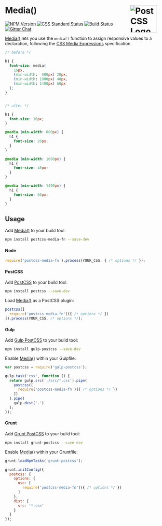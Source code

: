 # Media() [<img src="https://postcss.github.io/postcss/logo.svg" alt="PostCSS Logo" width="90" height="90" align="right">][postcss]

[![NPM Version][npm-img]][npm-url]
[![CSS Standard Status][css-img]][css-url]
[![Build Status][cli-img]][cli-url]
[![Gitter Chat][git-image]][git-url]

[Media()] lets you use the `media()` function to assign responsive values to a declaration, following the [CSS Media Expressions] specification.

```css
/* before */

h1 {
  font-size: media(
    16px,
    (min-width:  600px) 20px,
    (min-width: 1000px) 40px,
    (min-width: 1400px) 60px
  );
}


/* after */

h1 {
  font-size: 16px;
}

@media (min-width: 600px) {
  h1 {
    font-size: 20px;
  }
}

@media (min-width: 1000px) {
  h1 {
    font-size: 40px;
  }
}

@media (min-width: 1400px) {
  h1 {
    font-size: 60px;
  }
}
```

## Usage

Add [Media()] to your build tool:

```bash
npm install postcss-media-fn --save-dev
```

#### Node

```js
require('postcss-media-fn').process(YOUR_CSS, { /* options */ });
```

#### PostCSS

Add [PostCSS] to your build tool:

```bash
npm install postcss --save-dev
```

Load [Media()] as a PostCSS plugin:

```js
postcss([
  require('postcss-media-fn')({ /* options */ })
]).process(YOUR_CSS, /* options */);
```

#### Gulp

Add [Gulp PostCSS] to your build tool:

```bash
npm install gulp-postcss --save-dev
```

Enable [Media()] within your Gulpfile:

```js
var postcss = require('gulp-postcss');

gulp.task('css', function () {
  return gulp.src('./src/*.css').pipe(
    postcss([
      require('postcss-media-fn')({ /* options */ })
    ])
  ).pipe(
    gulp.dest('.')
  );
});
```

#### Grunt

Add [Grunt PostCSS] to your build tool:

```bash
npm install grunt-postcss --save-dev
```

Enable [Media()] within your Gruntfile:

```js
grunt.loadNpmTasks('grunt-postcss');

grunt.initConfig({
  postcss: {
    options: {
      use: [
        require('postcss-media-fn')({ /* options */ })
      ]
    },
    dist: {
      src: '*.css'
    }
  }
});
```

[npm-url]: https://www.npmjs.com/package/postcss-media-fn
[npm-img]: https://img.shields.io/npm/v/postcss-media-fn.svg
[cli-url]: https://travis-ci.org/jonathantneal/postcss-media-fn
[cli-img]: https://img.shields.io/travis/jonathantneal/postcss-media-fn.svg
[css-img]: https://jonathantneal.github.io/css-db/badge/media-expressions.svg
[css-url]: https://jonathantneal.github.io/css-db/#media-expressions
[git-url]: https://gitter.im/postcss/postcss
[git-image]: https://img.shields.io/badge/chat-gitter-blue.svg

[Media()]: https://github.com/jonathantneal/postcss-media-fn
[CSS Media Expressions]: https://jonathantneal.github.io/media-expressions-spec/
[PostCSS]: https://github.com/postcss/postcss
[Gulp PostCSS]: https://github.com/postcss/gulp-postcss
[Grunt PostCSS]: https://github.com/nDmitry/grunt-postcss
